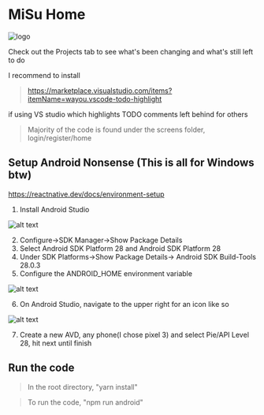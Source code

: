 # MiSu Home
![logo](https://cdn.discordapp.com/attachments/712319700826324995/763141787447328788/unknown.png "logo")

Check out the Projects tab to see what's been changing and what's still left to do

I recommend to install 
> https://marketplace.visualstudio.com/items?itemName=wayou.vscode-todo-highlight 

if using VS studio which highlights TODO comments left behind for others

> Majority of the code is found under the screens folder, login/register/home

## Setup Android Nonsense (This is all for Windows btw)
https://reactnative.dev/docs/environment-setup
1. Install Android Studio

![alt text](https://reactnative.dev/docs/assets/GettingStartedAndroidStudioWelcomeWindows.png "Android Splash")

2. Configure->SDK Manager->Show Package Details
3. Select Android SDK Platform 28 and Android SDK Platform 28
4. Under SDK Platforms->Show Package Details-> Android SDK Build-Tools 28.0.3
5. Configure the ANDROID_HOME environment variable

![alt text](https://reactnative.dev/docs/assets/GettingStartedAndroidEnvironmentVariableANDROID_HOME.png "Android HOME")

6. On Android Studio, navigate to the upper right for an icon like so

![alt text](https://reactnative.dev/docs/assets/GettingStartedAndroidStudioAVD.png "Android SVD")

7. Create a new AVD, any phone(I chose pixel 3) and select Pie/API Level 28, hit next until finish

## Run the code
> In the root directory, "yarn install"

> To run the code,  "npm run android"
